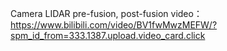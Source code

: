 Camera LIDAR pre-fusion, post-fusion
video：https://www.bilibili.com/video/BV1fwMwzMEFW/?spm_id_from=333.1387.upload.video_card.click
